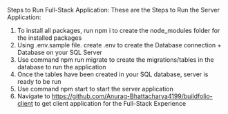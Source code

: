 Steps to Run Full-Stack Application:
These are the Steps to Run the Server Application:

1) To install all packages, run npm i to create the node_modules folder for the installed packages
2) Using .env.sample file. create .env to create the Database connection + Database on your SQL Server
3) Use command npm run migrate to create the migrations/tables in the database to run the application
4) Once the tables have been created in your SQL database, server is ready to be run
5) Use command npm start to start the server application
6) Navigate to https://github.com/Anurag-Bhattacharya4199/buildfolio-client to get client application for the Full-Stack Experience